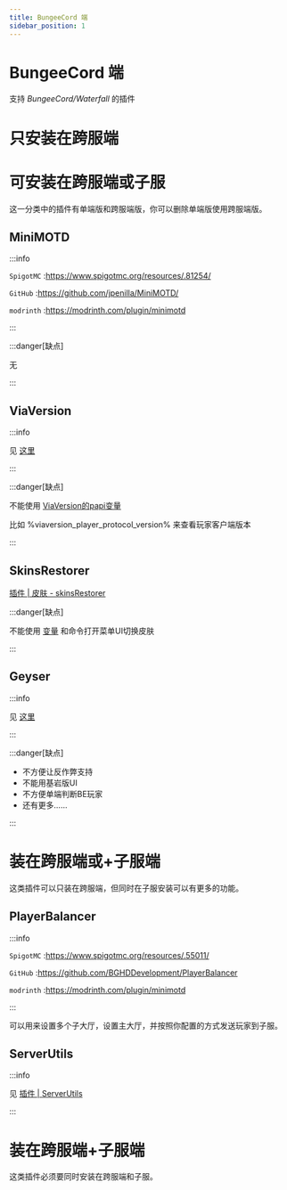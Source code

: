 ```yaml
---
title: BungeeCord 端
sidebar_position: 1
---
```


# BungeeCord 端

支持 *BungeeCord/Waterfall* 的插件

# 只安装在跨服端

# 可安装在跨服端或子服

这一分类中的插件有单端版和跨服端版，你可以删除单端版使用跨服端版。

## MiniMOTD

:::info

`SpigotMC` :https://www.spigotmc.org/resources/.81254/

`GitHub` :https://github.com/jpenilla/MiniMOTD/

`modrinth` :https://modrinth.com/plugin/minimotd

:::

:::danger[缺点]

无

:::

## ViaVersion

:::info

见 [这里](/docs/process/plugin/其他/跨版本/概览.md)

:::

:::danger[缺点]

不能使用 [ViaVersion的papi变量](https://wiki.placeholderapi.com/users/placeholder-list/#viaversion)

比如 %viaversion_player_protocol_version% 来查看玩家客户端版本

:::

## SkinsRestorer

[插件 | 皮肤 - skinsRestorer](/docs/process/plugin/其他/皮肤%20-%20skinsRestorer.md)

:::danger[缺点]

不能使用 [变量](https://skinsrestorer.net/docs/integrations/placeholderapi) 和命令打开菜单UI切换皮肤

:::

## Geyser

:::info

见 [这里](/docs/sundry/mobile-player/Geyser/introduction/overview.md)

:::

:::danger[缺点]

- 不方便让反作弊支持
- 不能用基岩版UI
- 不方便单端判断BE玩家
- 还有更多......

:::

# 装在跨服端或+子服端

这类插件可以只装在跨服端，但同时在子服安装可以有更多的功能。

## PlayerBalancer

:::info

`SpigotMC` :https://www.spigotmc.org/resources/.55011/

`GitHub` :https://github.com/BGHDDevelopment/PlayerBalancer

`modrinth` :https://modrinth.com/plugin/minimotd

:::

可以用来设置多个子大厅，设置主大厅，并按照你配置的方式发送玩家到子服。

## ServerUtils

:::info

见 [插件 | ServerUtils](/docs/process/plugin/管理工具/插件管理/ServerUtils.md)

:::

# 装在跨服端+子服端

这类插件必须要同时安装在跨服端和子服。
